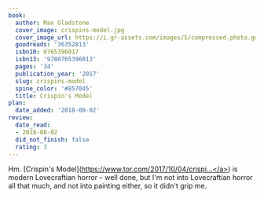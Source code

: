 ```yaml
---
book:
  author: Max Gladstone
  cover_image: crispins-model.jpg
  cover_image_url: https://i.gr-assets.com/images/S/compressed.photo.goodreads.com/books/1507127832l/36352813._SX98_.jpg
  goodreads: '36352813'
  isbn10: 0765396017
  isbn13: '9780765396013'
  pages: '34'
  publication_year: '2017'
  slug: crispins-model
  spine_color: '#857045'
  title: Crispin's Model
plan:
  date_added: '2018-08-02'
review:
  date_read:
  - 2018-08-02
  did_not_finish: false
  rating: 3
---
```


Hm. [Crispin's Model](<a target="_blank" href="https://www.tor.com/2017/10/04/crispins-model/" rel="nofollow">https://www.tor.com/2017/10/04/crispi...</a>) is modern Lovecraftian horror – well done, but I'm not into Lovecraftian horror all that much, and not into painting either, so it didn't grip me.
